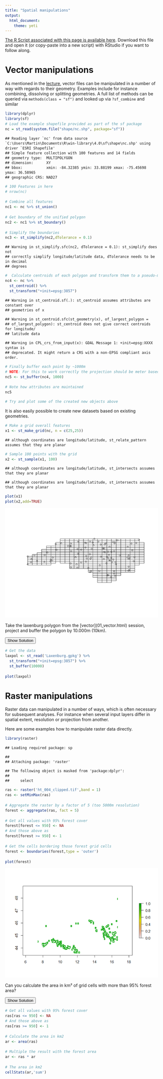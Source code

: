 ```yaml
---
title: "Spatial manipulations"
output: 
  html_document: 
    theme: yeti
---
```




[<i class="fa fa-file-code-o fa-3x" aria-hidden="true"></i> The R Script associated with this page is available here](03_manip.R).  Download this file and open it (or copy-paste into a new script) with RStudio if you want to follow along.  

# Vector manipulations
  
As mentioned in the [lecture](slides.pdf), vector files can be manipulated in a number of way with regards to their geometry. Examples include for instance combining, dissolving or splitting geometries.
A full list of methods can be queried via `methods(class = "sf")` and looked up via `?sf_combine` and similar


```r
library(dplyr)
library(sf)
# Load the example shapefile provided as part of the sf package
nc = st_read(system.file("shape/nc.shp", package="sf"))
```

```
## Reading layer `nc' from data source `C:\Users\Martin\Documents\R\win-library\4.0\sf\shape\nc.shp' using driver `ESRI Shapefile'
## Simple feature collection with 100 features and 14 fields
## geometry type:  MULTIPOLYGON
## dimension:      XY
## bbox:           xmin: -84.32385 ymin: 33.88199 xmax: -75.45698 ymax: 36.58965
## geographic CRS: NAD27
```

```r
# 100 Features in here
# nrow(nc)

# Combine all features
nc1 <- nc %>% st_union()

# Get boundary of the unified polygon
nc2 <- nc1 %>% st_boundary()

# Simplify the boundaries
nc3 <- st_simplify(nc2,dTolerance = 0.1)
```

```
## Warning in st_simplify.sfc(nc2, dTolerance = 0.1): st_simplify does not
## correctly simplify longitude/latitude data, dTolerance needs to be in decimal
## degrees
```

```r
#  Calculate centroids of each polygon and transform them to a pseudo-mercator
nc4 <- nc %>% 
  st_centroid() %>% 
  st_transform("+init=epsg:3857")
```

```
## Warning in st_centroid.sf(.): st_centroid assumes attributes are constant over
## geometries of x
```

```
## Warning in st_centroid.sfc(st_geometry(x), of_largest_polygon =
## of_largest_polygon): st_centroid does not give correct centroids for longitude/
## latitude data
```

```
## Warning in CPL_crs_from_input(x): GDAL Message 1: +init=epsg:XXXX syntax is
## deprecated. It might return a CRS with a non-EPSG compliant axis order.
```

```r
# Finally buffer each point by ~1000m
# NOTE: For this to work correctly the projection should be meter based!
nc5 <- st_buffer(nc4, 1000)

# Note how attributes are maintained
nc5
```

<div data-pagedtable="false">
  <script data-pagedtable-source type="application/json">
{"columns":[{"label":[""],"name":["_rn_"],"type":[""],"align":["left"]},{"label":["AREA"],"name":[1],"type":["dbl"],"align":["right"]},{"label":["PERIMETER"],"name":[2],"type":["dbl"],"align":["right"]},{"label":["CNTY_"],"name":[3],"type":["dbl"],"align":["right"]},{"label":["CNTY_ID"],"name":[4],"type":["dbl"],"align":["right"]},{"label":["NAME"],"name":[5],"type":["chr"],"align":["left"]},{"label":["FIPS"],"name":[6],"type":["chr"],"align":["left"]},{"label":["FIPSNO"],"name":[7],"type":["dbl"],"align":["right"]},{"label":["CRESS_ID"],"name":[8],"type":["int"],"align":["right"]},{"label":["BIR74"],"name":[9],"type":["dbl"],"align":["right"]},{"label":["SID74"],"name":[10],"type":["dbl"],"align":["right"]},{"label":["NWBIR74"],"name":[11],"type":["dbl"],"align":["right"]},{"label":["BIR79"],"name":[12],"type":["dbl"],"align":["right"]},{"label":["SID79"],"name":[13],"type":["dbl"],"align":["right"]},{"label":["NWBIR79"],"name":[14],"type":["dbl"],"align":["right"]},{"label":["geometry"],"name":[15],"type":["S3: sfc_POLYGON"],"align":["right"]}],"data":[{"1":"0.114","2":"1.442","3":"1825","4":"1825","5":"Ashe","6":"37009","7":"37009","8":"5","9":"1091","10":"1","11":"10","12":"1364","13":"0","14":"19","15":"<S3: sfc_POLYGON>","_rn_":"1"},{"1":"0.061","2":"1.231","3":"1827","4":"1827","5":"Alleghany","6":"37005","7":"37005","8":"3","9":"487","10":"0","11":"10","12":"542","13":"3","14":"12","15":"<S3: sfc_POLYGON>","_rn_":"2"},{"1":"0.143","2":"1.630","3":"1828","4":"1828","5":"Surry","6":"37171","7":"37171","8":"86","9":"3188","10":"5","11":"208","12":"3616","13":"6","14":"260","15":"<S3: sfc_POLYGON>","_rn_":"3"},{"1":"0.070","2":"2.968","3":"1831","4":"1831","5":"Currituck","6":"37053","7":"37053","8":"27","9":"508","10":"1","11":"123","12":"830","13":"2","14":"145","15":"<S3: sfc_POLYGON>","_rn_":"4"},{"1":"0.153","2":"2.206","3":"1832","4":"1832","5":"Northampton","6":"37131","7":"37131","8":"66","9":"1421","10":"9","11":"1066","12":"1606","13":"3","14":"1197","15":"<S3: sfc_POLYGON>","_rn_":"5"},{"1":"0.097","2":"1.670","3":"1833","4":"1833","5":"Hertford","6":"37091","7":"37091","8":"46","9":"1452","10":"7","11":"954","12":"1838","13":"5","14":"1237","15":"<S3: sfc_POLYGON>","_rn_":"6"},{"1":"0.062","2":"1.547","3":"1834","4":"1834","5":"Camden","6":"37029","7":"37029","8":"15","9":"286","10":"0","11":"115","12":"350","13":"2","14":"139","15":"<S3: sfc_POLYGON>","_rn_":"7"},{"1":"0.091","2":"1.284","3":"1835","4":"1835","5":"Gates","6":"37073","7":"37073","8":"37","9":"420","10":"0","11":"254","12":"594","13":"2","14":"371","15":"<S3: sfc_POLYGON>","_rn_":"8"},{"1":"0.118","2":"1.421","3":"1836","4":"1836","5":"Warren","6":"37185","7":"37185","8":"93","9":"968","10":"4","11":"748","12":"1190","13":"2","14":"844","15":"<S3: sfc_POLYGON>","_rn_":"9"},{"1":"0.124","2":"1.428","3":"1837","4":"1837","5":"Stokes","6":"37169","7":"37169","8":"85","9":"1612","10":"1","11":"160","12":"2038","13":"5","14":"176","15":"<S3: sfc_POLYGON>","_rn_":"10"},{"1":"0.114","2":"1.352","3":"1838","4":"1838","5":"Caswell","6":"37033","7":"37033","8":"17","9":"1035","10":"2","11":"550","12":"1253","13":"2","14":"597","15":"<S3: sfc_POLYGON>","_rn_":"11"},{"1":"0.153","2":"1.616","3":"1839","4":"1839","5":"Rockingham","6":"37157","7":"37157","8":"79","9":"4449","10":"16","11":"1243","12":"5386","13":"5","14":"1369","15":"<S3: sfc_POLYGON>","_rn_":"12"},{"1":"0.143","2":"1.663","3":"1840","4":"1840","5":"Granville","6":"37077","7":"37077","8":"39","9":"1671","10":"4","11":"930","12":"2074","13":"4","14":"1058","15":"<S3: sfc_POLYGON>","_rn_":"13"},{"1":"0.109","2":"1.325","3":"1841","4":"1841","5":"Person","6":"37145","7":"37145","8":"73","9":"1556","10":"4","11":"613","12":"1790","13":"4","14":"650","15":"<S3: sfc_POLYGON>","_rn_":"14"},{"1":"0.072","2":"1.085","3":"1842","4":"1842","5":"Vance","6":"37181","7":"37181","8":"91","9":"2180","10":"4","11":"1179","12":"2753","13":"6","14":"1492","15":"<S3: sfc_POLYGON>","_rn_":"15"},{"1":"0.190","2":"2.204","3":"1846","4":"1846","5":"Halifax","6":"37083","7":"37083","8":"42","9":"3608","10":"18","11":"2365","12":"4463","13":"17","14":"2980","15":"<S3: sfc_POLYGON>","_rn_":"16"},{"1":"0.053","2":"1.171","3":"1848","4":"1848","5":"Pasquotank","6":"37139","7":"37139","8":"70","9":"1638","10":"3","11":"622","12":"2275","13":"4","14":"933","15":"<S3: sfc_POLYGON>","_rn_":"17"},{"1":"0.199","2":"1.984","3":"1874","4":"1874","5":"Wilkes","6":"37193","7":"37193","8":"97","9":"3146","10":"4","11":"200","12":"3725","13":"7","14":"222","15":"<S3: sfc_POLYGON>","_rn_":"18"},{"1":"0.081","2":"1.288","3":"1880","4":"1880","5":"Watauga","6":"37189","7":"37189","8":"95","9":"1323","10":"1","11":"17","12":"1775","13":"1","14":"33","15":"<S3: sfc_POLYGON>","_rn_":"19"},{"1":"0.063","2":"1.000","3":"1881","4":"1881","5":"Perquimans","6":"37143","7":"37143","8":"72","9":"484","10":"1","11":"230","12":"676","13":"0","14":"310","15":"<S3: sfc_POLYGON>","_rn_":"20"},{"1":"0.044","2":"1.158","3":"1887","4":"1887","5":"Chowan","6":"37041","7":"37041","8":"21","9":"751","10":"1","11":"368","12":"899","13":"1","14":"491","15":"<S3: sfc_POLYGON>","_rn_":"21"},{"1":"0.064","2":"1.213","3":"1892","4":"1892","5":"Avery","6":"37011","7":"37011","8":"6","9":"781","10":"0","11":"4","12":"977","13":"0","14":"5","15":"<S3: sfc_POLYGON>","_rn_":"22"},{"1":"0.086","2":"1.267","3":"1893","4":"1893","5":"Yadkin","6":"37197","7":"37197","8":"99","9":"1269","10":"1","11":"65","12":"1568","13":"1","14":"76","15":"<S3: sfc_POLYGON>","_rn_":"23"},{"1":"0.128","2":"1.554","3":"1897","4":"1897","5":"Franklin","6":"37069","7":"37069","8":"35","9":"1399","10":"2","11":"736","12":"1863","13":"0","14":"950","15":"<S3: sfc_POLYGON>","_rn_":"24"},{"1":"0.108","2":"1.483","3":"1900","4":"1900","5":"Forsyth","6":"37067","7":"37067","8":"34","9":"11858","10":"10","11":"3919","12":"15704","13":"18","14":"5031","15":"<S3: sfc_POLYGON>","_rn_":"25"},{"1":"0.170","2":"1.680","3":"1903","4":"1903","5":"Guilford","6":"37081","7":"37081","8":"41","9":"16184","10":"23","11":"5483","12":"20543","13":"38","14":"7089","15":"<S3: sfc_POLYGON>","_rn_":"26"},{"1":"0.111","2":"1.392","3":"1904","4":"1904","5":"Alamance","6":"37001","7":"37001","8":"1","9":"4672","10":"13","11":"1243","12":"5767","13":"11","14":"1397","15":"<S3: sfc_POLYGON>","_rn_":"27"},{"1":"0.180","2":"2.151","3":"1905","4":"1905","5":"Bertie","6":"37015","7":"37015","8":"8","9":"1324","10":"6","11":"921","12":"1616","13":"5","14":"1161","15":"<S3: sfc_POLYGON>","_rn_":"28"},{"1":"0.104","2":"1.294","3":"1907","4":"1907","5":"Orange","6":"37135","7":"37135","8":"68","9":"3164","10":"4","11":"776","12":"4478","13":"6","14":"1086","15":"<S3: sfc_POLYGON>","_rn_":"29"},{"1":"0.077","2":"1.271","3":"1908","4":"1908","5":"Durham","6":"37063","7":"37063","8":"32","9":"7970","10":"16","11":"3732","12":"10432","13":"22","14":"4948","15":"<S3: sfc_POLYGON>","_rn_":"30"},{"1":"0.142","2":"1.640","3":"1913","4":"1913","5":"Nash","6":"37127","7":"37127","8":"64","9":"4021","10":"8","11":"1851","12":"5189","13":"7","14":"2274","15":"<S3: sfc_POLYGON>","_rn_":"31"},{"1":"0.059","2":"1.319","3":"1927","4":"1927","5":"Mitchell","6":"37121","7":"37121","8":"61","9":"671","10":"0","11":"1","12":"919","13":"2","14":"4","15":"<S3: sfc_POLYGON>","_rn_":"32"},{"1":"0.131","2":"1.521","3":"1928","4":"1928","5":"Edgecombe","6":"37065","7":"37065","8":"33","9":"3657","10":"10","11":"2186","12":"4359","13":"9","14":"2696","15":"<S3: sfc_POLYGON>","_rn_":"33"},{"1":"0.122","2":"1.516","3":"1932","4":"1932","5":"Caldwell","6":"37027","7":"37027","8":"14","9":"3609","10":"6","11":"309","12":"4249","13":"9","14":"360","15":"<S3: sfc_POLYGON>","_rn_":"34"},{"1":"0.080","2":"1.307","3":"1936","4":"1936","5":"Yancey","6":"37199","7":"37199","8":"100","9":"770","10":"0","11":"12","12":"869","13":"1","14":"10","15":"<S3: sfc_POLYGON>","_rn_":"35"},{"1":"0.118","2":"1.899","3":"1937","4":"1937","5":"Martin","6":"37117","7":"37117","8":"59","9":"1549","10":"2","11":"883","12":"1849","13":"1","14":"1033","15":"<S3: sfc_POLYGON>","_rn_":"36"},{"1":"0.219","2":"2.130","3":"1938","4":"1938","5":"Wake","6":"37183","7":"37183","8":"92","9":"14484","10":"16","11":"4397","12":"20857","13":"31","14":"6221","15":"<S3: sfc_POLYGON>","_rn_":"37"},{"1":"0.118","2":"1.601","3":"1946","4":"1946","5":"Madison","6":"37115","7":"37115","8":"58","9":"765","10":"2","11":"5","12":"926","13":"2","14":"3","15":"<S3: sfc_POLYGON>","_rn_":"38"},{"1":"0.155","2":"1.781","3":"1947","4":"1947","5":"Iredell","6":"37097","7":"37097","8":"49","9":"4139","10":"4","11":"1144","12":"5400","13":"5","14":"1305","15":"<S3: sfc_POLYGON>","_rn_":"39"},{"1":"0.069","2":"1.201","3":"1948","4":"1948","5":"Davie","6":"37059","7":"37059","8":"30","9":"1207","10":"1","11":"148","12":"1438","13":"3","14":"177","15":"<S3: sfc_POLYGON>","_rn_":"40"},{"1":"0.066","2":"1.070","3":"1950","4":"1950","5":"Alexander","6":"37003","7":"37003","8":"2","9":"1333","10":"0","11":"128","12":"1683","13":"2","14":"150","15":"<S3: sfc_POLYGON>","_rn_":"41"},{"1":"0.145","2":"1.791","3":"1951","4":"1951","5":"Davidson","6":"37057","7":"37057","8":"29","9":"5509","10":"8","11":"736","12":"7143","13":"8","14":"941","15":"<S3: sfc_POLYGON>","_rn_":"42"},{"1":"0.134","2":"1.755","3":"1958","4":"1958","5":"Burke","6":"37023","7":"37023","8":"12","9":"3573","10":"5","11":"326","12":"4314","13":"15","14":"407","15":"<S3: sfc_POLYGON>","_rn_":"43"},{"1":"0.100","2":"1.331","3":"1962","4":"1962","5":"Washington","6":"37187","7":"37187","8":"94","9":"990","10":"5","11":"521","12":"1141","13":"0","14":"651","15":"<S3: sfc_POLYGON>","_rn_":"44"},{"1":"0.099","2":"1.411","3":"1963","4":"1963","5":"Tyrrell","6":"37177","7":"37177","8":"89","9":"248","10":"0","11":"116","12":"319","13":"0","14":"141","15":"<S3: sfc_POLYGON>","_rn_":"45"},{"1":"0.116","2":"1.664","3":"1964","4":"1964","5":"McDowell","6":"37111","7":"37111","8":"56","9":"1946","10":"5","11":"134","12":"2215","13":"5","14":"128","15":"<S3: sfc_POLYGON>","_rn_":"46"},{"1":"0.201","2":"1.805","3":"1968","4":"1968","5":"Randolph","6":"37151","7":"37151","8":"76","9":"4456","10":"7","11":"384","12":"5711","13":"12","14":"483","15":"<S3: sfc_POLYGON>","_rn_":"47"},{"1":"0.180","2":"2.142","3":"1973","4":"1973","5":"Chatham","6":"37037","7":"37037","8":"19","9":"1646","10":"2","11":"591","12":"2398","13":"3","14":"687","15":"<S3: sfc_POLYGON>","_rn_":"48"},{"1":"0.094","2":"1.307","3":"1979","4":"1979","5":"Wilson","6":"37195","7":"37195","8":"98","9":"3702","10":"11","11":"1827","12":"4706","13":"13","14":"2330","15":"<S3: sfc_POLYGON>","_rn_":"49"},{"1":"0.134","2":"1.590","3":"1980","4":"1980","5":"Rowan","6":"37159","7":"37159","8":"80","9":"4606","10":"3","11":"1057","12":"6427","13":"8","14":"1504","15":"<S3: sfc_POLYGON>","_rn_":"50"},{"1":"0.168","2":"1.791","3":"1984","4":"1984","5":"Pitt","6":"37147","7":"37147","8":"74","9":"5094","10":"14","11":"2620","12":"6635","13":"11","14":"3059","15":"<S3: sfc_POLYGON>","_rn_":"51"},{"1":"0.106","2":"1.444","3":"1986","4":"1986","5":"Catawba","6":"37035","7":"37035","8":"18","9":"5754","10":"5","11":"790","12":"6883","13":"21","14":"914","15":"<S3: sfc_POLYGON>","_rn_":"52"},{"1":"0.168","2":"1.995","3":"1988","4":"1988","5":"Buncombe","6":"37021","7":"37021","8":"11","9":"7515","10":"9","11":"930","12":"9956","13":"18","14":"1206","15":"<S3: sfc_POLYGON>","_rn_":"53"},{"1":"0.207","2":"1.851","3":"1989","4":"1989","5":"Johnston","6":"37101","7":"37101","8":"51","9":"3999","10":"6","11":"1165","12":"4780","13":"13","14":"1349","15":"<S3: sfc_POLYGON>","_rn_":"54"},{"1":"0.144","2":"1.690","3":"1996","4":"1996","5":"Haywood","6":"37087","7":"37087","8":"44","9":"2110","10":"2","11":"57","12":"2463","13":"8","14":"62","15":"<S3: sfc_POLYGON>","_rn_":"55"},{"1":"0.094","2":"3.640","3":"2000","4":"2000","5":"Dare","6":"37055","7":"37055","8":"28","9":"521","10":"0","11":"43","12":"1059","13":"1","14":"73","15":"<S3: sfc_POLYGON>","_rn_":"56"},{"1":"0.203","2":"3.197","3":"2004","4":"2004","5":"Beaufort","6":"37013","7":"37013","8":"7","9":"2692","10":"7","11":"1131","12":"2909","13":"4","14":"1163","15":"<S3: sfc_POLYGON>","_rn_":"57"},{"1":"0.141","2":"2.316","3":"2013","4":"2013","5":"Swain","6":"37173","7":"37173","8":"87","9":"675","10":"3","11":"281","12":"883","13":"2","14":"406","15":"<S3: sfc_POLYGON>","_rn_":"58"},{"1":"0.070","2":"1.105","3":"2016","4":"2016","5":"Greene","6":"37079","7":"37079","8":"40","9":"870","10":"4","11":"534","12":"1178","13":"4","14":"664","15":"<S3: sfc_POLYGON>","_rn_":"59"},{"1":"0.065","2":"1.093","3":"2026","4":"2026","5":"Lee","6":"37105","7":"37105","8":"53","9":"2252","10":"5","11":"736","12":"2949","13":"6","14":"905","15":"<S3: sfc_POLYGON>","_rn_":"60"},{"1":"0.146","2":"1.778","3":"2027","4":"2027","5":"Rutherford","6":"37161","7":"37161","8":"81","9":"2992","10":"12","11":"495","12":"3543","13":"8","14":"576","15":"<S3: sfc_POLYGON>","_rn_":"61"},{"1":"0.142","2":"1.655","3":"2029","4":"2029","5":"Wayne","6":"37191","7":"37191","8":"96","9":"6638","10":"18","11":"2593","12":"8227","13":"23","14":"3073","15":"<S3: sfc_POLYGON>","_rn_":"62"},{"1":"0.154","2":"1.680","3":"2030","4":"2030","5":"Harnett","6":"37085","7":"37085","8":"43","9":"3776","10":"6","11":"1051","12":"4789","13":"10","14":"1453","15":"<S3: sfc_POLYGON>","_rn_":"63"},{"1":"0.118","2":"1.506","3":"2032","4":"2032","5":"Cleveland","6":"37045","7":"37045","8":"23","9":"4866","10":"10","11":"1491","12":"5526","13":"21","14":"1729","15":"<S3: sfc_POLYGON>","_rn_":"64"},{"1":"0.078","2":"1.384","3":"2034","4":"2034","5":"Lincoln","6":"37109","7":"37109","8":"55","9":"2216","10":"8","11":"302","12":"2817","13":"7","14":"350","15":"<S3: sfc_POLYGON>","_rn_":"65"},{"1":"0.125","2":"1.601","3":"2039","4":"2039","5":"Jackson","6":"37099","7":"37099","8":"50","9":"1143","10":"2","11":"215","12":"1504","13":"5","14":"307","15":"<S3: sfc_POLYGON>","_rn_":"66"},{"1":"0.181","2":"1.980","3":"2040","4":"2040","5":"Moore","6":"37125","7":"37125","8":"63","9":"2648","10":"5","11":"844","12":"3534","13":"5","14":"1151","15":"<S3: sfc_POLYGON>","_rn_":"67"},{"1":"0.143","2":"1.887","3":"2041","4":"2041","5":"Mecklenburg","6":"37119","7":"37119","8":"60","9":"21588","10":"44","11":"8027","12":"30757","13":"35","14":"11631","15":"<S3: sfc_POLYGON>","_rn_":"68"},{"1":"0.091","2":"1.321","3":"2042","4":"2042","5":"Cabarrus","6":"37025","7":"37025","8":"13","9":"4099","10":"3","11":"856","12":"5669","13":"20","14":"1203","15":"<S3: sfc_POLYGON>","_rn_":"69"},{"1":"0.130","2":"1.732","3":"2044","4":"2044","5":"Montgomery","6":"37123","7":"37123","8":"62","9":"1258","10":"3","11":"472","12":"1598","13":"8","14":"588","15":"<S3: sfc_POLYGON>","_rn_":"70"},{"1":"0.103","2":"1.461","3":"2045","4":"2045","5":"Stanly","6":"37167","7":"37167","8":"84","9":"2356","10":"5","11":"370","12":"3039","13":"7","14":"528","15":"<S3: sfc_POLYGON>","_rn_":"71"},{"1":"0.095","2":"1.471","3":"2047","4":"2047","5":"Henderson","6":"37089","7":"37089","8":"45","9":"2574","10":"5","11":"158","12":"3679","13":"8","14":"264","15":"<S3: sfc_POLYGON>","_rn_":"72"},{"1":"0.078","2":"1.202","3":"2056","4":"2056","5":"Graham","6":"37075","7":"37075","8":"38","9":"415","10":"0","11":"40","12":"488","13":"1","14":"45","15":"<S3: sfc_POLYGON>","_rn_":"73"},{"1":"0.104","2":"1.548","3":"2065","4":"2065","5":"Lenoir","6":"37107","7":"37107","8":"54","9":"3589","10":"10","11":"1826","12":"4225","13":"14","14":"2047","15":"<S3: sfc_POLYGON>","_rn_":"74"},{"1":"0.098","2":"1.389","3":"2067","4":"2067","5":"Transylvania","6":"37175","7":"37175","8":"88","9":"1173","10":"3","11":"92","12":"1401","13":"4","14":"104","15":"<S3: sfc_POLYGON>","_rn_":"75"},{"1":"0.091","2":"1.470","3":"2068","4":"2068","5":"Gaston","6":"37071","7":"37071","8":"36","9":"9014","10":"11","11":"1523","12":"11455","13":"26","14":"2194","15":"<S3: sfc_POLYGON>","_rn_":"76"},{"1":"0.060","2":"1.036","3":"2071","4":"2071","5":"Polk","6":"37149","7":"37149","8":"75","9":"533","10":"1","11":"95","12":"673","13":"0","14":"79","15":"<S3: sfc_POLYGON>","_rn_":"77"},{"1":"0.131","2":"1.677","3":"2082","4":"2082","5":"Macon","6":"37113","7":"37113","8":"57","9":"797","10":"0","11":"9","12":"1157","13":"3","14":"22","15":"<S3: sfc_POLYGON>","_rn_":"78"},{"1":"0.241","2":"2.214","3":"2083","4":"2083","5":"Sampson","6":"37163","7":"37163","8":"82","9":"3025","10":"4","11":"1396","12":"3447","13":"4","14":"1524","15":"<S3: sfc_POLYGON>","_rn_":"79"},{"1":"0.082","2":"1.388","3":"2085","4":"2085","5":"Pamlico","6":"37137","7":"37137","8":"69","9":"542","10":"1","11":"222","12":"631","13":"1","14":"277","15":"<S3: sfc_POLYGON>","_rn_":"80"},{"1":"0.120","2":"1.686","3":"2088","4":"2088","5":"Cherokee","6":"37039","7":"37039","8":"20","9":"1027","10":"2","11":"32","12":"1173","13":"1","14":"42","15":"<S3: sfc_POLYGON>","_rn_":"81"},{"1":"0.172","2":"1.835","3":"2090","4":"2090","5":"Cumberland","6":"37051","7":"37051","8":"26","9":"20366","10":"38","11":"7043","12":"26370","13":"57","14":"10614","15":"<S3: sfc_POLYGON>","_rn_":"82"},{"1":"0.121","2":"1.978","3":"2091","4":"2091","5":"Jones","6":"37103","7":"37103","8":"52","9":"578","10":"1","11":"297","12":"650","13":"2","14":"305","15":"<S3: sfc_POLYGON>","_rn_":"83"},{"1":"0.163","2":"1.716","3":"2095","4":"2095","5":"Union","6":"37179","7":"37179","8":"90","9":"3915","10":"4","11":"1034","12":"5273","13":"9","14":"1348","15":"<S3: sfc_POLYGON>","_rn_":"84"},{"1":"0.138","2":"1.621","3":"2096","4":"2096","5":"Anson","6":"37007","7":"37007","8":"4","9":"1570","10":"15","11":"952","12":"1875","13":"4","14":"1161","15":"<S3: sfc_POLYGON>","_rn_":"85"},{"1":"0.098","2":"1.262","3":"2097","4":"2097","5":"Hoke","6":"37093","7":"37093","8":"47","9":"1494","10":"7","11":"987","12":"1706","13":"6","14":"1172","15":"<S3: sfc_POLYGON>","_rn_":"86"},{"1":"0.167","2":"2.709","3":"2099","4":"2099","5":"Hyde","6":"37095","7":"37095","8":"48","9":"338","10":"0","11":"134","12":"427","13":"0","14":"169","15":"<S3: sfc_POLYGON>","_rn_":"87"},{"1":"0.204","2":"1.871","3":"2100","4":"2100","5":"Duplin","6":"37061","7":"37061","8":"31","9":"2483","10":"4","11":"1061","12":"2777","13":"7","14":"1227","15":"<S3: sfc_POLYGON>","_rn_":"88"},{"1":"0.121","2":"1.855","3":"2107","4":"2107","5":"Richmond","6":"37153","7":"37153","8":"77","9":"2756","10":"4","11":"1043","12":"3108","13":"7","14":"1218","15":"<S3: sfc_POLYGON>","_rn_":"89"},{"1":"0.051","2":"1.096","3":"2109","4":"2109","5":"Clay","6":"37043","7":"37043","8":"22","9":"284","10":"0","11":"1","12":"419","13":"0","14":"5","15":"<S3: sfc_POLYGON>","_rn_":"90"},{"1":"0.177","2":"2.916","3":"2119","4":"2119","5":"Craven","6":"37049","7":"37049","8":"25","9":"5868","10":"13","11":"1744","12":"7595","13":"18","14":"2342","15":"<S3: sfc_POLYGON>","_rn_":"91"},{"1":"0.080","2":"1.188","3":"2123","4":"2123","5":"Scotland","6":"37165","7":"37165","8":"83","9":"2255","10":"8","11":"1206","12":"2617","13":"16","14":"1436","15":"<S3: sfc_POLYGON>","_rn_":"92"},{"1":"0.195","2":"1.783","3":"2146","4":"2146","5":"Onslow","6":"37133","7":"37133","8":"67","9":"11158","10":"29","11":"2217","12":"14655","13":"23","14":"3568","15":"<S3: sfc_POLYGON>","_rn_":"93"},{"1":"0.240","2":"2.004","3":"2150","4":"2150","5":"Robeson","6":"37155","7":"37155","8":"78","9":"7889","10":"31","11":"5904","12":"9087","13":"26","14":"6899","15":"<S3: sfc_POLYGON>","_rn_":"94"},{"1":"0.125","2":"2.868","3":"2156","4":"2156","5":"Carteret","6":"37031","7":"37031","8":"16","9":"2414","10":"5","11":"341","12":"3339","13":"4","14":"487","15":"<S3: sfc_POLYGON>","_rn_":"95"},{"1":"0.225","2":"2.107","3":"2162","4":"2162","5":"Bladen","6":"37017","7":"37017","8":"9","9":"1782","10":"8","11":"818","12":"2052","13":"5","14":"1023","15":"<S3: sfc_POLYGON>","_rn_":"96"},{"1":"0.214","2":"2.152","3":"2185","4":"2185","5":"Pender","6":"37141","7":"37141","8":"71","9":"1228","10":"4","11":"580","12":"1602","13":"3","14":"763","15":"<S3: sfc_POLYGON>","_rn_":"97"},{"1":"0.240","2":"2.365","3":"2232","4":"2232","5":"Columbus","6":"37047","7":"37047","8":"24","9":"3350","10":"15","11":"1431","12":"4144","13":"17","14":"1832","15":"<S3: sfc_POLYGON>","_rn_":"98"},{"1":"0.042","2":"0.999","3":"2238","4":"2238","5":"New Hanover","6":"37129","7":"37129","8":"65","9":"5526","10":"12","11":"1633","12":"6917","13":"9","14":"2100","15":"<S3: sfc_POLYGON>","_rn_":"99"},{"1":"0.212","2":"2.024","3":"2241","4":"2241","5":"Brunswick","6":"37019","7":"37019","8":"10","9":"2181","10":"5","11":"659","12":"2655","13":"6","14":"841","15":"<S3: sfc_POLYGON>","_rn_":"100"}],"options":{"columns":{"min":{},"max":[10]},"rows":{"min":[10],"max":[10]},"pages":{}}}
  </script>
</div>

```r
# Try and plot some of the created new objects above
```


It is also easily possible to create new datasets based on existing geometries.


```r
# Make a grid overall features
x1 <- st_make_grid(nc, n = c(25,25))
```

```
## although coordinates are longitude/latitude, st_relate_pattern assumes that they are planar
```

```r
# Sample 100 points with the grid
x2 <- st_sample(x1, 100)
```

```
## although coordinates are longitude/latitude, st_intersects assumes that they are planar
```

```
## although coordinates are longitude/latitude, st_intersects assumes that they are planar
```

```r
plot(x1)
plot(x2,add=TRUE)
```

![](03_manip_files/figure-html/unnamed-chunk-3-1.png)<!-- -->


<div class="well">
Take the laxenburg polygon from the [vector](01_vector.html) session, project and buffer the polygon by 10.000m (10km).

<button data-toggle="collapse" class="btn btn-primary btn-sm round" data-target="#demo1">Show Solution</button>
<div id="demo1" class="collapse">

```r
# Get the data
laxpol <- st_read('Laxenburg.gpkg') %>% 
  st_transform("+init=epsg:3857") %>% 
  st_buffer(10000)

plot(laxpol)
```

</div>
</div>

# Raster manipulations

Raster data can manipulated in a number of ways, which is often necessary for subsequent analyses. For instance when several input layers differ in spatial extent, resolution or projection from another.

Here are some examples how to manipulate raster data directly.


```r
library(raster)
```

```
## Loading required package: sp
```

```
## 
## Attaching package: 'raster'
```

```
## The following object is masked from 'package:dplyr':
## 
##     select
```

```r
ras <- raster('ht_004_clipped.tif',band = 1)
ras <- setMinMax(ras)

# Aggregate the raster by a factor of 5 (too 5000m resolution)
forest <- aggregate(ras, fact = 5)

# Get all values with 95% forest cover
forest[forest <= 950] <- NA
# And those above as
forest[forest >= 950] <- 1

# Get the cells bordering those forest grid cells
forest <- boundaries(forest,type = 'outer')

plot(forest)
```

![](03_manip_files/figure-html/unnamed-chunk-5-1.png)<!-- -->

<div class="well">
Can you calculate the area in km² of grid cells with more than 95% forest area?

<button data-toggle="collapse" class="btn btn-primary btn-sm round" data-target="#demo2">Show Solution</button>
<div id="demo2" class="collapse">

```r
# Get all values with 95% forest cover
ras[ras <= 950] <- NA
# And those above as
ras[ras >= 950] <- 1

# Calculate the area in km2
ar <- area(ras)

# Multiple the result with the forest area
ar <- ras * ar

# The area in km2
cellStats(ar,'sum')
```

</div>
</div>


